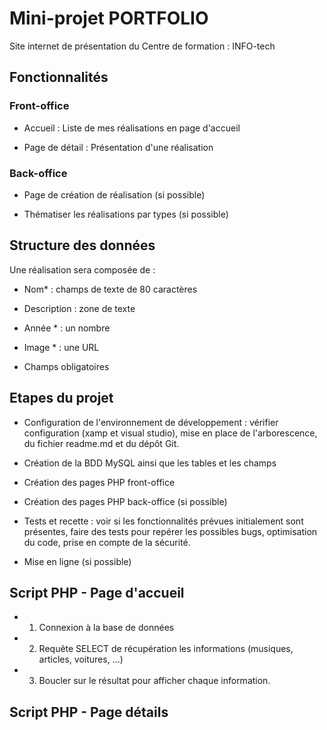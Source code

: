 
# Mini-projet PORTFOLIO
 
Site internet de présentation du Centre de formation : INFO-tech
 
## Fonctionnalités
 
### Front-office

- Accueil : Liste de mes réalisations en page d'accueil

- Page de détail : Présentation d'une réalisation
 
### Back-office

- Page de création de réalisation (si possible)

- Thématiser les réalisations par types (si possible)
 
## Structure des données
 
Une réalisation sera composée de :

- Nom* : champs de texte de 80 caractères

- Description  : zone de texte

- Année * : un nombre

- Image * : une URL

* Champs obligatoires
 
## Etapes du projet
 
- Configuration de l'environnement de développement : vérifier configuration (xamp et visual studio), mise en place de l'arborescence, du fichier readme.md et du dépôt Git.

- Création de la BDD MySQL ainsi que les tables et les champs

- Création des pages PHP front-office

- Création des pages PHP back-office (si possible)

- Tests et recette : voir si les fonctionnalités prévues initialement sont présentes, faire des tests pour repérer les possibles bugs, optimisation du code, prise en compte de la sécurité.

- Mise en ligne (si possible)
 
## Script PHP - Page d'accueil
 
- 1) Connexion à la base de données

- 2) Requête SELECT de récupération les informations (musiques, articles, voitures, ...)

- 3) Boucler sur le résultat pour afficher chaque information.
 
## Script PHP - Page détails
 